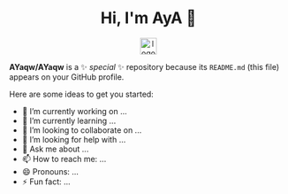 <h1 align="center">Hi, I'm AyA 👋</h1>
<p  align="center">
    <a href="https://www.linkedin.com/in/aya-abd-el-moneim-b75546221/"> 
        <img src="https://cdn-icons-png.flaticon.com/512/1076/1076992.png?w=740" alt="logo linkedin" style="width:30px">
    </a>
</p>

**AYaqw/AYaqw** is a ✨ _special_ ✨ repository because its `README.md` (this file) appears on your GitHub profile.

Here are some ideas to get you started:

- 🔭 I’m currently working on ...
- 🌱 I’m currently learning ...
- 👯 I’m looking to collaborate on ...
- 🤔 I’m looking for help with ...
- 💬 Ask me about ...
- 📫 How to reach me: ...
- 😄 Pronouns: ...
- ⚡ Fun fact: ...
<!---->
